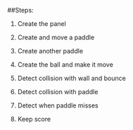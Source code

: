 ##Steps:

1. Create the panel

2. Create and move a paddle

3. Create another paddle

4. Create the ball and make it move

5. Detect collision with wall and bounce

6. Detect collision with paddle

7. Detect when paddle misses

8. Keep score

